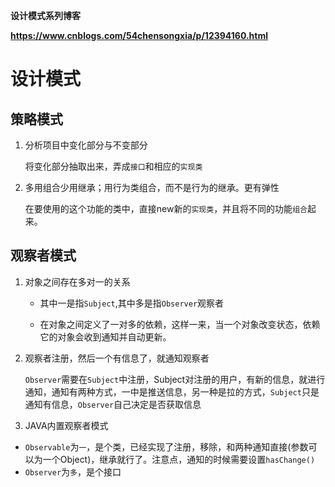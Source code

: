 **设计模式系列博客**

**https://www.cnblogs.com/54chensongxia/p/12394160.html**

# 设计模式

## 策略模式

1. 分析项目中变化部分与不变部分

   将变化部分抽取出来，弄成`接口`和相应的`实现类`

2. 多用组合少用继承；用行为类组合，而不是行为的继承。更有弹性

   在要使用的这个功能的类中，直接new新的`实现类`，并且将不同的功能`组合`起来。

## 观察者模式

1. 对象之间存在多对一的关系

   - 其中一是指`Subject`,其中多是指`Observer`观察者

   - 在对象之间定义了一对多的依赖，这样一来，当一个对象改变状态，依赖它的对象会收到通知并自动更新。

2. 观察者注册，然后一个有信息了，就通知观察者

   `Observer`需要在`Subject`中注册，Subject对注册的用户，有新的信息，就进行通知，通知有两种方式，一中是推送信息，另一种是拉的方式，`Subject`只是通知有信息，`Observer`自己决定是否获取信息

3.  JAVA内置观察者模式

   * `Observable`为`一`，是个类，已经实现了注册，移除，和两种通知直接(参数可以为一个Object)，继承就行了。注意点，通知的时候需要设置`hasChange()`
   * `Observer`为`多`，是个接口

